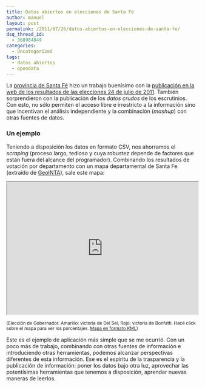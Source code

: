 ```yaml
---
title: Datos abiertos en elecciones de Santa Fé
author: manuel
layout: post
permalink: /2011/07/26/datos-abiertos-en-elecciones-de-santa-fe/
dsq_thread_id:
  - 368984849
categories:
  - Uncategorized
tags:
  - datos abiertos
  - opendata
---
```

La [provincia de Santa Fé][1] hizo un trabajo buenísimo con la [publicación en la web de los resultados de las elecciones 24 de julio de 2011][2]. También sorprendieron con la publicación de los *datos crudos* de los escrutinios. Con esto, no sólo permiten el acceso libre e irrestricto a la información sino que incentivan el análisis independiente y la combinación (*mashup*) con otras fuentes de datos.

### Un ejemplo

Teniendo a disposición los datos en formato CSV, nos ahorramos el *scraping* (proceso largo, tedioso y cuya robustez depende de factores que están fuera del alcance del programador).
Combinando los resultados de votación por departamento con un mapa departamental de Santa Fe (extraído de [GeoINTA][3]), sale este mapa:

<iframe style="margin: 0 auto;" width="100%" height="350px" scrolling="no"  src="https://www.google.com/fusiontables/embedviz?viz=MAP&#038;q=select+col1%3E%3E0%2C+col0%3E%3E0%2C+col2%3E%3E0%2C+col3%3E%3E0%2C+col4%3E%3E0%2C+col5%3E%3E0%2C+col6%3E%3E0%2C+col7%3E%3E0%2C+col8%3E%3E0%2C+col9%3E%3E0%2C+col10%3E%3E0%2C+col11%3E%3E0%2C+col12%3E%3E0%2C+col13%3E%3E0%2C+col14%3E%3E0%2C+col15%3E%3E0%2C+col16%3E%3E0%2C+col17%3E%3E0%2C+col18%3E%3E0%2C+col19%3E%3E0%2C+col20%3E%3E0%2C+col21%3E%3E0%2C+col22%3E%3E0%2C+col23%3E%3E0%2C+col24%3E%3E0%2C+col25%3E%3E0%2C+col26%3E%3E0%2C+col27%3E%3E0%2C+col28%3E%3E0%2C+col29%3E%3E0%2C+col30%3E%3E0%2C+col31%3E%3E0%2C+col32%3E%3E0%2C+col33%3E%3E0%2C+col34%3E%3E0%2C+col35%3E%3E0%2C+col36%3E%3E0%2C+col37%3E%3E0%2C+col38%3E%3E0%2C+col39%3E%3E0%2C+col40%3E%3E0%2C+col41%3E%3E0%2C+col42%3E%3E0%2C+col43%3E%3E0%2C+col44%3E%3E0%2C+col45%3E%3E0%2C+col46%3E%3E0%2C+col47%3E%3E0%2C+col48%3E%3E0%2C+col49%3E%3E0%2C+col50%3E%3E0%2C+col51%3E%3E0%2C+col52%3E%3E0%2C+col53%3E%3E0%2C+col54%3E%3E0%2C+col55%3E%3E0%2C+col56%3E%3E0%2C+col57%3E%3E0%2C+col58%3E%3E0%2C+col3%3E%3E1%2C+col4%3E%3E1%2C+col6%3E%3E1%2C+col7%3E%3E1%2C+col8%3E%3E1%2C+col9%3E%3E1%2C+col10%3E%3E1+from+1196140+&#038;h=false&#038;lat=-31.188576000000005&#038;lng=-60.880688&#038;z=6&#038;t=1&#038;l=col10%3E%3E1"></iframe>

<small>(Elección de Gobernador. Amarillo: victoria de Del Sel, Rojo: victoria de Bonfatti. Hacé click sobre el mapa para ver los porcentajes. <a href="https://www.google.com/fusiontables/exporttable?query=select+col1%3E%3E0%2C+col0%3E%3E0%2C+col2%3E%3E0%2C+col3%3E%3E0%2C+col4%3E%3E0%2C+col5%3E%3E0%2C+col6%3E%3E0%2C+col7%3E%3E0%2C+col8%3E%3E0%2C+col9%3E%3E0%2C+col10%3E%3E0%2C+col11%3E%3E0%2C+col12%3E%3E0%2C+col13%3E%3E0%2C+col14%3E%3E0%2C+col15%3E%3E0%2C+col16%3E%3E0%2C+col17%3E%3E0%2C+col18%3E%3E0%2C+col19%3E%3E0%2C+col20%3E%3E0%2C+col21%3E%3E0%2C+col22%3E%3E0%2C+col23%3E%3E0%2C+col24%3E%3E0%2C+col25%3E%3E0%2C+col26%3E%3E0%2C+col27%3E%3E0%2C+col28%3E%3E0%2C+col29%3E%3E0%2C+col30%3E%3E0%2C+col31%3E%3E0%2C+col32%3E%3E0%2C+col33%3E%3E0%2C+col34%3E%3E0%2C+col35%3E%3E0%2C+col36%3E%3E0%2C+col37%3E%3E0%2C+col38%3E%3E0%2C+col39%3E%3E0%2C+col40%3E%3E0%2C+col41%3E%3E0%2C+col42%3E%3E0%2C+col43%3E%3E0%2C+col44%3E%3E0%2C+col45%3E%3E0%2C+col46%3E%3E0%2C+col47%3E%3E0%2C+col48%3E%3E0%2C+col49%3E%3E0%2C+col50%3E%3E0%2C+col51%3E%3E0%2C+col52%3E%3E0%2C+col53%3E%3E0%2C+col54%3E%3E0%2C+col55%3E%3E0%2C+col56%3E%3E0%2C+col57%3E%3E0%2C+col58%3E%3E0%2C+col3%3E%3E1%2C+col4%3E%3E1%2C+col6%3E%3E1%2C+col7%3E%3E1%2C+col8%3E%3E1%2C+col9%3E%3E1%2C+col10%3E%3E1+from+1196140+&#038;o=kmllink&#038;g=col10%3E%3E1">Mapa en formato KML</a>)</small>

Este es el ejemplo de aplicación más simple que se me ocurrió. Con un poco más de trabajo, combinando con otras fuentes de información e introduciendo otras herramientas, podemos alcanzar perspectivas diferentes de esta información. Ese es el espíritu de la trasparencia y la publicación de información: poner los datos bajo otra luz, aprovechar las potentísimas herramientas que tenemos a disposición, aprender nuevas maneras de leerlos.

 [1]: http://www.santafe.gov.ar/
 [2]: http://www.elecciones.santafe.gov.ar/web-gral2011/
 [3]: http://geointa.inta.gov.ar/
